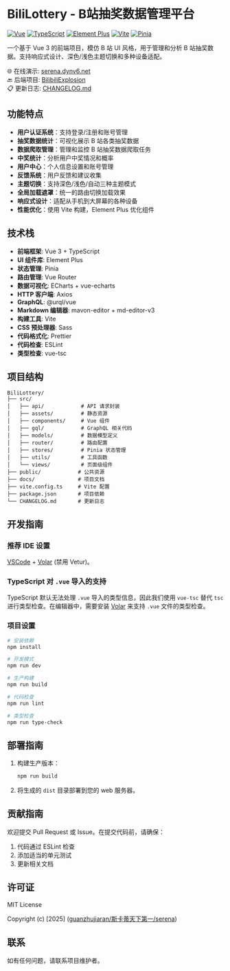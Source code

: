 # BiliLottery - B站抽奖数据管理平台

[![Vue](https://img.shields.io/badge/Vue-3.5-green.svg)](https://vuejs.org/)
[![TypeScript](https://img.shields.io/badge/TypeScript-5.8-blue.svg)](https://www.typescriptlang.org/)
[![Element Plus](https://img.shields.io/badge/Element_Plus-2.10-purple.svg)](https://element-plus.org/)
[![Vite](https://img.shields.io/badge/Vite-7.1-yellow.svg)](https://vitejs.dev/)
[![Pinia](https://img.shields.io/badge/Pinia-3.0-orange.svg)](https://pinia.vuejs.org/)

一个基于 Vue 3 的前端项目，模仿 B 站 UI 风格，用于管理和分析 B 站抽奖数据。支持响应式设计、深色/浅色主题切换和多种设备适配。

🌐 在线演示: [serena.dynv6.net](https://serena.dynv6.net)  
🔙 后端项目: [BilibiliExplosion](https://github.com/guanzhujiaran/BilibiliExplosion)  
📋 更新日志: [CHANGELOG.md](./CHANGELOG.md)

## 功能特点

- **用户认证系统**：支持登录/注册和账号管理
- **抽奖数据统计**：可视化展示 B 站各类抽奖数据
- **数据爬取管理**：管理和监控 B 站抽奖数据爬取任务
- **中奖统计**：分析用户中奖情况和概率
- **用户中心**：个人信息设置和账号管理
- **反馈系统**：用户反馈和建议收集
- **主题切换**：支持深色/浅色/自动三种主题模式
- **全局加载遮罩**：统一的路由切换加载效果
- **响应式设计**：适配从手机到大屏幕的各种设备
- **性能优化**：使用 Vite 构建，Element Plus 优化组件

## 技术栈

- **前端框架**: Vue 3 + TypeScript
- **UI 组件库**: Element Plus
- **状态管理**: Pinia
- **路由管理**: Vue Router
- **数据可视化**: ECharts + vue-echarts
- **HTTP 客户端**: Axios
- **GraphQL**: @urql/vue
- **Markdown 编辑器**: mavon-editor + md-editor-v3
- **构建工具**: Vite
- **CSS 预处理器**: Sass
- **代码格式化**: Prettier
- **代码检查**: ESLint
- **类型检查**: vue-tsc

## 项目结构

```
BiliLottery/
├── src/
│   ├── api/            # API 请求封装
│   ├── assets/         # 静态资源
│   ├── components/     # Vue 组件
│   ├── gql/            # GraphQL 相关代码
│   ├── models/         # 数据模型定义
│   ├── router/         # 路由配置
│   ├── stores/         # Pinia 状态管理
│   ├── utils/          # 工具函数
│   └── views/          # 页面级组件
├── public/            # 公共资源
├── docs/              # 项目文档
├── vite.config.ts     # Vite 配置
├── package.json       # 项目依赖
└── CHANGELOG.md       # 更新日志
```

## 开发指南

### 推荐 IDE 设置

[VSCode](https://code.visualstudio.com/) + [Volar](https://marketplace.visualstudio.com/items?itemName=Vue.volar) (禁用
Vetur)。

### TypeScript 对 `.vue` 导入的支持

TypeScript 默认无法处理 `.vue` 导入的类型信息，因此我们使用 `vue-tsc` 替代 `tsc`
进行类型检查。在编辑器中，需要安装 [Volar](https://marketplace.visualstudio.com/items?itemName=Vue.volar) 来支持 `.vue`
文件的类型检查。

### 项目设置

```sh
# 安装依赖
npm install

# 开发模式
npm run dev

# 生产构建
npm run build

# 代码检查
npm run lint

# 类型检查
npm run type-check
```

## 部署指南

1. 构建生产版本：
   ```sh
   npm run build
   ```
2. 将生成的 `dist` 目录部署到您的 web 服务器。

## 贡献指南

欢迎提交 Pull Request 或 Issue。在提交代码前，请确保：

1. 代码通过 ESLint 检查
2. 添加适当的单元测试
3. 更新相关文档

## 许可证

MIT License

Copyright (c) [2025] ([guanzhujiaran/斯卡蒂天下第一/serena](https://space.bilibli.com/1905702375))

## 联系

如有任何问题，请联系项目维护者。
